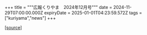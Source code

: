 +++
title = """広報くりやま　2024年12月号"""
date = 2024-11-29T07:00:00.000Z
expiryDate = 2025-01-01T04:23:59.572Z
tags = ["kuriyama","news"]
+++


[[source]](https://www.town.kuriyama.hokkaido.jp/site/koho/29562.html)
